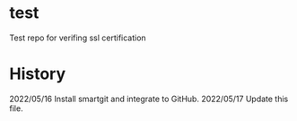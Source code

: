 # test
Test repo for verifing ssl certification
# History
2022/05/16 Install smartgit and integrate to GitHub.
2022/05/17 Update this file.
